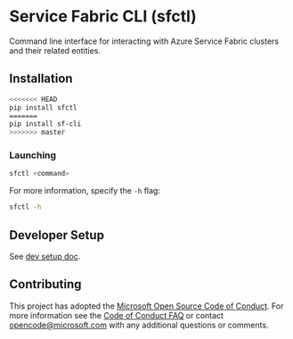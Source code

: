 # Service Fabric CLI (sfctl)

Command line interface for interacting with Azure Service Fabric clusters and
their related entities.

## Installation

```bash
<<<<<<< HEAD
pip install sfctl
=======
pip install sf-cli
>>>>>>> master
```

### Launching

```bash
sfctl <command>
```

For more information, specify the `-h` flag:

```bash
sfctl -h
```

## Developer Setup

See [dev setup doc](docs/dev_setup.md).

## Contributing

This project has adopted the [Microsoft Open Source Code of Conduct](https://opensource.microsoft.com/codeofconduct/). For more information see the [Code of Conduct FAQ](https://opensource.microsoft.com/codeofconduct/faq/) or contact [opencode@microsoft.com](mailto:opencode@microsoft.com) with any additional questions or comments.
